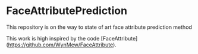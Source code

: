 # FaceAttributePrediction
This repository is on the way to state of art face attribute prediction method

This work is high inspired by the code [FaceAttribute] (https://github.com/WynMew/FaceAttribute).
